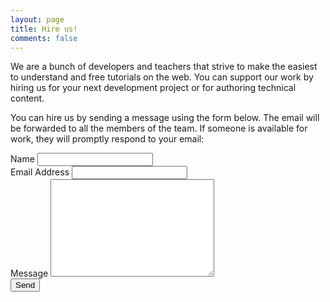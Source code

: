 ```yaml
---
layout: page
title: Hire us! 
comments: false
---
```


We are a bunch of developers and teachers that strive to make the easiest to understand and free tutorials on the web. You can support our work by hiring us for your next development project or for authoring technical content.

You can hire us by sending a message using the form below. The email will be forwarded to all the members of the team. If someone is available for work, they will promptly respond to your email:

  <form action="https://formspree.io/support@techiediaries.com" method="POST">
    <label for="name">Name</label>
    <input type="text" id="name" name="name" class="full-width"><br>
    <label for="email">Email Address</label>
    <input type="email" id="email" name="_replyto" class="full-width"><br>
    <label for="message">Message</label>
    <textarea name="message" id="message" cols="30" rows="10" class="full-width"></textarea><br>
    <input type="submit" value="Send" class="button">
  </form>

